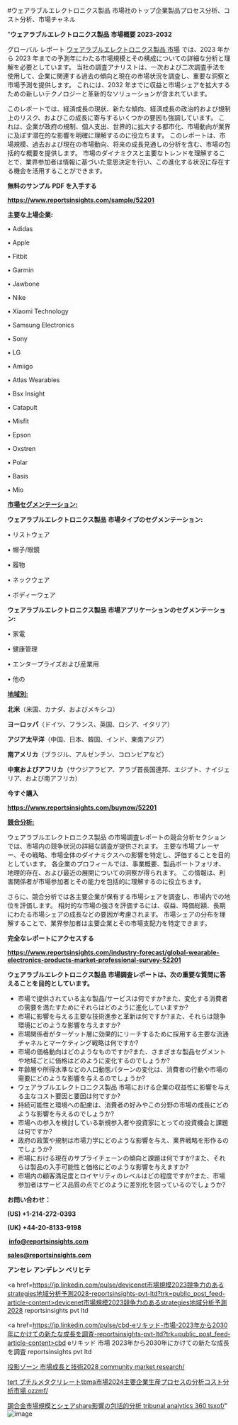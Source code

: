 #ウェアラブルエレクトロニクス製品 市場社のトップ企業製品プロセス分析、コスト分析、市場チャネル

"<strong>ウェアラブルエレクトロニクス製品 市場概要 2023-2032</strong>

グローバル レポート <a href=https://www.reportsinsights.com/sample/52201>ウェアラブルエレクトロニクス製品 市場</a> では、2023 年から 2023 年までの予測年にわたる市場規模とその構成についての詳細な分析と理解を必要としています。 当社の調査アナリストは、一次および二次調査手法を使用して、企業に関連する過去の傾向と現在の市場状況を調査し、重要な洞察と市場予測を提供します。 これには、2032 年までに収益と市場シェアを拡大​​するための新しいテクノロジーと革新的なソリューションが含まれています。

このレポートでは、経済成長の現状、新たな傾向、経済成長の政治的および規制上のリスク、およびこの成長に寄与するいくつかの要因も強調しています。 これは、企業が政府の規制、個人支出、世界的に拡大する都市化、市場動向が業界に及ぼす潜在的な影響を明確に理解するのに役立ちます。 このレポートは、市場規模、過去および現在の市場動向、将来の成長見通しの分析を含む、市場の包括的な概要を提供します。 市場のダイナミクスと主要なトレンドを理解することで、業界参加者は情報に基づいた意思決定を行い、この進化する状況に存在する機会を活用することができます。

<strong><b>無料のサンプル PDF を入手する</b></strong>

<a href=https://www.reportsinsights.com/sample/52201><strong><u>https://www.reportsinsights.com/sample/52201</u></strong></a>

<strong>主要な上場企業:</strong>

• Adidas

• Apple

• Fitbit

• Garmin

• Jawbone

• Nike

• Xiaomi Technology

• Samsung Electronics

• Sony

• LG

• Amiigo

• Atlas Wearables

• Bsx Insight

• Catapult

• Misfit

• Epson

• Oxstren

• Polar

• Basis

• Mio

<strong><u>市場セグメンテーション</u></strong><strong><u>:</u></strong>

<strong>ウェアラブルエレクトロニクス製品 市場タイプのセグメンテーション:</strong>

• リストウェア

• 帽子/眼鏡

• 履物

• ネックウェア

• ボディーウェア

<strong>ウェアラブルエレクトロニクス製品 市場アプリケーションのセグメンテーション:</strong>

• 家電

• 健康管理

• エンタープライズおよび産業用

• 他の

<strong><u>地域別</u></strong><strong><u>:</u></strong>

<strong>北米</strong>（米国、カナダ、およびメキシコ）

<strong>ヨーロッパ</strong>（ドイツ、フランス、英国、ロシア、イタリア）

<strong>アジア太平洋</strong>（中国、日本、韓国、インド、東南アジア）

<strong>南アメリカ</strong>（ブラジル、アルゼンチン、コロンビアなど）

<strong>中東およびアフリカ</strong>（サウジアラビア、アラブ首長国連邦、エジプト、ナイジェリア、および南アフリカ）

<strong>今すぐ購入</strong>

<a href=https://www.reportsinsights.com/buynow/52201><strong><u>https://www.reportsinsights.com/buynow/52201</u></strong></a>

<strong><u>競合分析:</u></strong>

ウェアラブルエレクトロニクス製品 の市場調査レポートの競合分析セクションでは、市場内の競争状況の詳細な調査が提供されます。 主要な市場プレーヤー、その戦略、市場全体のダイナミクスへの影響を特定し、評価することを目的としています。 各企業のプロフィールでは、事業概要、製品ポートフォリオ、地理的存在、および最近の展開についての洞察が得られます。 この情報は、利害関係者が市場参加者とその能力を包括的に理解するのに役立ちます。

さらに、競合分析では各主要企業が保有する市場シェアを調査し、市場内での地位を評価します。 相対的な市場の強さを評価するには、収益、時価総額、長期にわたる市場シェアの成長などの要因が考慮されます。 市場シェアの分布を理解することで、業界参加者は主要企業とその市場支配力を特定できます。

<strong>完全なレポートにアクセスする</strong>

<a href=https://www.reportsinsights.com/industry-forecast/global-wearable-electronics-products-market-professional-survey-52201><strong><u><b>https://www.reportsinsights.com/industry-forecast/global-wearable-electronics-products-market-professional-survey-52201</b></u></strong></a>

<strong><b>ウェアラブルエレクトロニクス製品 市場調査レポートは、次の重要な質問に答えることを目的としています。</b></strong>
<ul>
  <li>市場で提供されている主な製品/サービスは何ですか?また、変化する消費者の需要を満たすためにそれらはどのように進化していますか?</li>
  <li>市場に影響を与える主要な技術進歩と革新は何ですか?また、それらは競争環境にどのような影響を与えますか?</li>
  <li>市場関係者がターゲット層に効果的にリーチするために採用する主要な流通チャネルとマーケティング戦略は何ですか?</li>
  <li>市場の価格動向はどのようなものですか?また、さまざまな製品セグメントや地域ごとに価格はどのように変化するのでしょうか?</li>
  <li>年齢層や所得水準などの人口動態パターンの変化は、消費者の行動や市場の需要にどのような影響を与えるのでしょうか?</li>
  <li>ウェアラブルエレクトロニクス製品 市場における企業の収益性に影響を与える主なコスト要因と要因は何ですか?</li>
  <li>持続可能性と環境への配慮は、消費者の好みやこの分野の市場の成長にどのような影響を与えるのでしょうか?</li>
  <li>市場への参入を検討している新規参入者や投資家にとっての投資機会と課題は何ですか?</li>
  <li>政府の政策や規制は市場力学にどのような影響を与え、業界戦略を形作るのでしょうか?</li>
  <li>市場における現在のサプライチェーンの傾向と課題は何ですか?また、それらは製品の入手可能性と価格にどのような影響を与えますか?</li>
  <li>市場内の顧客満足度とロイヤリティのレベルはどの程度ですか?また、市場参加者はサービス品質の点でどのように差別化を図っているのでしょうか?</li>
</ul>
<strong>お問い合わせ：</strong>

<strong>(US) +1-214-272-0393</strong>

<strong>(UK) +44-20-8133-9198</strong>

<strong> </strong><a href=info@reportsinsights.com><strong><u>info@reportsinsights.com</u></strong></a>

<a href=sales@reportsinsights.com><strong><u>sales@reportsinsights.com</u></strong></a>

<strong>アンセレ アンデレン ベリヒテ</strong>

<a href=https://jp.linkedin.com/pulse/devicenet市場規模2023競争力のあるstrategies地域分析予測2028-reportsinsights-pvt-ltd?trk=public_post_feed-article-content>devicenet市場規模2023競争力のあるstrategies地域分析予測2028 reportsinsights pvt ltd</a>

<a href=https://jp.linkedin.com/pulse/cbd-eリキッド-市場-2023年から2030年にかけての新たな成長を調査-reportsinsights-pvt-ltd?trk=public_post_feed-article-content>cbd eリキッド 市場 2023年から2030年にかけての新たな成長を調査 reportsinsights pvt ltd</a>

<a href=https://www.linkedin.com/pulse/投影ゾーン-市場成長と技術2028-community-market-research/>投影ゾーン 市場成長と技術2028 community market research/</a>

<a href=https://www.linkedin.com/pulse/tert-ブチルメタクリレートtbma市場2024主要企業生産プロセスの分析コスト分析市場-ozzmf/>tert ブチルメタクリレートtbma市場2024主要企業生産プロセスの分析コスト分析市場 ozzmf/</a>

<a href=https://www.linkedin.com/pulse/鋼合金市場規模とシェアshare影響の包括的分析-tribunal-analytics-360-tsxof/>鋼合金市場規模とシェアshare影響の包括的分析 tribunal analytics 360 tsxof/</a>"
![image](https://github.com/aanak123/RIMarketer1/assets/158471119/9c4d590c-aef1-4a3d-bafc-7e182a87cb9c)
